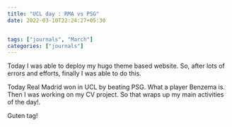 ```yaml
---
title: "UCL day : RMA vs PSG"
date: 2022-03-10T22:24:27+05:30


tags: ["journals", "March"]
categories: ["journals"]
---
```


Today I was able to deploy my hugo theme based website. So, after lots of errors and efforts, finally I was able to do this. 

Today Real Madrid won in UCL by beating PSG. What a player Benzema is. 
Then I was working on my CV project. 
So that wraps up my main activities of the day!. 

Guten tag!